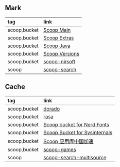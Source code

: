 ## Mark

|tag|link|
|:-|:-|
|scoop,bucket|[Scoop Main](https://github.com/ScoopInstaller/Main)|
|scoop,bucket|[Scoop Extras](https://github.com/ScoopInstaller/Extras)|
|scoop,bucket|[Scoop Java](https://github.com/ScoopInstaller/Java)|
|scoop,bucket|[Scoop Versions](https://github.com/ScoopInstaller/Versions)|
|scoop,bucket|[scoop-nirsoft](https://github.com/kodybrown/scoop-nirsoft)|
|scoop|[scoop-search](https://github.com/shilangyu/scoop-search)|

## Cache

|tag|link|
|:-|:-|
|scoop,bucket|[dorado](https://github.com/chawyehsu/dorado)|
|scoop,bucket|[rasa](https://github.com/rasa/scoops)|
|scoop,bucket|[Scoop bucket for Nerd Fonts](https://github.com/matthewjberger/scoop-nerd-fonts)|
|scoop,bucket|[Scoop Bucket for Sysinternals](https://github.com/niheaven/scoop-sysinternals)|
|scoop,bucket|[Scoop 应用库中国加速](https://github.com/duzyn/scoop-cn)|
|scoop,bucket|[scoop-games](https://github.com/Calinou/scoop-games)|
|scoop|[scoop-search-multisource](https://github.com/plicit/scoop-search-multisource)|
